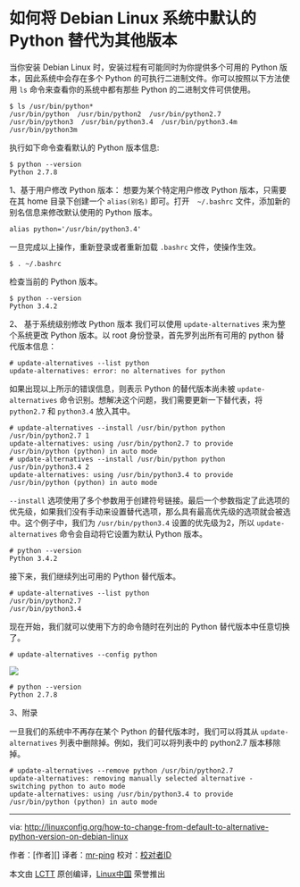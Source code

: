 如何将 Debian Linux 系统中默认的 Python 替代为其他版本
====================================================

当你安装 Debian Linux 时，安装过程有可能同时为你提供多个可用的 Python 版本，因此系统中会存在多个 Python 的可执行二进制文件。你可以按照以下方法使用 `ls` 命令来查看你的系统中都有那些 Python 的二进制文件可供使用。

```
$ ls /usr/bin/python*
/usr/bin/python  /usr/bin/python2  /usr/bin/python2.7  /usr/bin/python3  /usr/bin/python3.4  /usr/bin/python3.4m  /usr/bin/python3m
```

执行如下命令查看默认的 Python 版本信息:

```
$ python --version
Python 2.7.8
```

1、基于用户修改 Python 版本：
想要为某个特定用户修改 Python 版本，只需要在其 home 目录下创建一个 `alias(别名)` 即可。打开　`~/.bashrc` 文件，添加新的别名信息来修改默认使用的 Python 版本。

```
alias python='/usr/bin/python3.4'
```

一旦完成以上操作，重新登录或者重新加载 `.bashrc` 文件，使操作生效。

```
$ . ~/.bashrc
```

检查当前的 Python 版本。

```
$ python --version
Python 3.4.2
```

2、 基于系统级别修改 Python 版本
我们可以使用 `update-alternatives` 来为整个系统更改 Python 版本。以 root 身份登录，首先罗列出所有可用的 python 替代版本信息：

```
# update-alternatives --list python
update-alternatives: error: no alternatives for python
```

如果出现以上所示的错误信息，则表示 Python 的替代版本尚未被 `update-alternatives` 命令识别。想解决这个问题，我们需要更新一下替代表，将 `python2.7` 和 `python3.4` 放入其中。

```
# update-alternatives --install /usr/bin/python python /usr/bin/python2.7 1
update-alternatives: using /usr/bin/python2.7 to provide /usr/bin/python (python) in auto mode
# update-alternatives --install /usr/bin/python python /usr/bin/python3.4 2
update-alternatives: using /usr/bin/python3.4 to provide /usr/bin/python (python) in auto mode
```

`--install` 选项使用了多个参数用于创建符号链接。最后一个参数指定了此选项的优先级，如果我们没有手动来设置替代选项，那么具有最高优先级的选项就会被选中。这个例子中，我们为 `/usr/bin/python3.4` 设置的优先级为2，所以 `update-alternatives` 命令会自动将它设置为默认 Python 版本。

```
# python --version
Python 3.4.2
```

接下来，我们继续列出可用的 Python 替代版本。

```
# update-alternatives --list python
/usr/bin/python2.7
/usr/bin/python3.4
```

现在开始，我们就可以使用下方的命令随时在列出的 Python 替代版本中任意切换了。

```
# update-alternatives --config python
```

![](http://linuxconfig.org/images/change-python-alternative-version-debian-linux.png)

```
# python --version
Python 2.7.8
```

3、附录

一旦我们的系统中不再存在某个 Python 的替代版本时，我们可以将其从 `update-alternatives` 列表中删除掉。例如，我们可以将列表中的 python2.7 版本移除掉。

```
# update-alternatives --remove python /usr/bin/python2.7
update-alternatives: removing manually selected alternative - switching python to auto mode
update-alternatives: using /usr/bin/python3.4 to provide /usr/bin/python (python) in auto mode
```

--------------------------------------------------------------------------------

via: http://linuxconfig.org/how-to-change-from-default-to-alternative-python-version-on-debian-linux

作者：[作者][]
译者：[mr-ping](https://github.com/mr-ping)
校对：[校对者ID](https://github.com/校对者ID)

本文由 [LCTT](https://github.com/LCTT/TranslateProject) 原创编译，[Linux中国](https://linux.cn/) 荣誉推出

